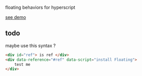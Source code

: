 floating behaviors for hyperscript

[see demo](https://eckeriaue.github.io/hyperscript-floating-behaviors/)

## todo

maybe use this syntax ?
```html
<div id="ref"> is ref </div>
<div data-reference="#ref" data-script="install Floating">
    test me
</div>
```